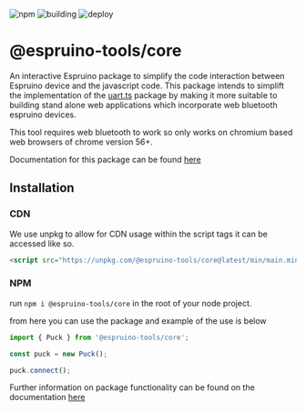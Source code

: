 ![npm][npm version badge]
![building][package building state]
![deploy][package deployment state]

# @espruino-tools/core

An interactive Espruino package to simplify the code interaction between Espruino device and the javascript code. This package intends to simplift the implementation of the [uart.ts]("123") package by making it more suitable to building stand alone web applications which incorporate web bluetooth espruino devices.

This tool requires web bluetooth to work so only works on chromium based web browsers of chrome version 56+.

Documentation for this package can be found [here]("https://documentation-espruino-tools.vercel.app/")

## Installation

### CDN

We use unpkg to allow for CDN usage within the script tags it can be accessed like so.

```html
<script src="https://unpkg.com/@espruino-tools/core@latest/min/main.min.js"></script>
```

### NPM

run `npm i @espruino-tools/core` in the root of your node project.

from here you can use the package and example of the use is below

```javascript
import { Puck } from '@espruino-tools/core';

const puck = new Puck();

puck.connect();
```

Further information on package functionality can be found on the documentation [here]("https://documentation-espruino-tools.vercel.app/")

[npm version badge]: https://img.shields.io/npm/v/@espruino-tools/core
[package building state]: https://img.shields.io/azure-devops/build/espruino-tooling/Espruino%2520tools/14
[package deployment state]: https://img.shields.io/azure-devops/build/espruino-tooling/Espruino%2520tools/14?color=blue&label=deployment
